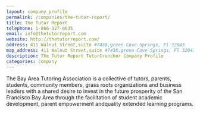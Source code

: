 ```yaml
---
layout: company_profile
permalink: /companies/the-tutor-report/
title: The Tutor Report
telephone: 1-866-327-0035
email: info@thetutorreport.com
website: http://thetutorreport.com/
address: 411 Walnut Street,suite #7438,green Cove Springs, Fl 32043
map_address: 411 Walnut Street,suite #7438,green Cove Springs, Fl 32043
description: The Tutor Report TutorCruncher Company Profile
categories: company
---
```

The Bay Area Tutoring Association is a collective of tutors, parents, students, community members, grass roots organizations and business leaders with a shared desire to invest in the future prosperity of the San Francisco Bay Area through the facilitation of student academic development, parent empowerment andquality extended learning programs.
